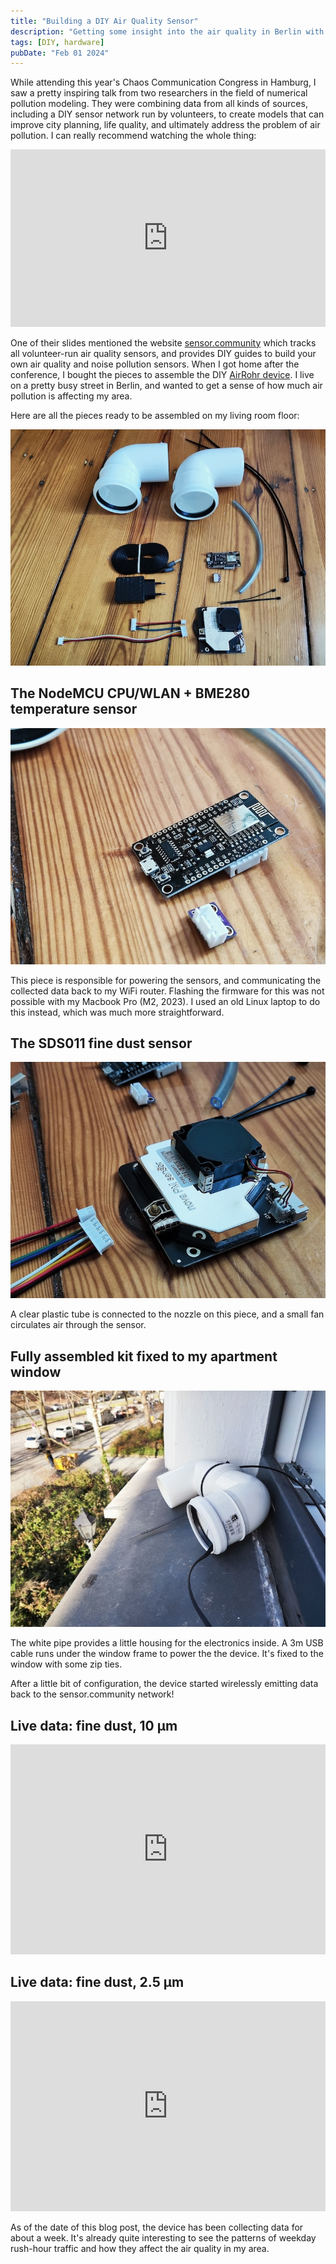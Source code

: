 ```yaml
---
title: "Building a DIY Air Quality Sensor"
description: "Getting some insight into the air quality in Berlin with a DIY sensor network."
tags: [DIY, hardware]
pubDate: "Feb 01 2024"
---
```


While attending this year's Chaos Communication Congress in Hamburg, I saw a pretty inspiring talk from two researchers in the field of numerical pollution modeling. They were combining data from all kinds of sources, including a DIY sensor network run by volunteers, to create models that can improve city planning, life quality, and ultimately address the problem of air pollution. I can really recommend watching the whole thing:

<iframe width="100%" style="aspect-ratio: 16/9;" src="https://media.ccc.de/v/37c3-11975-numerical_air_quality_modeling_systems/oembed" frameborder="0" allowfullscreen></iframe>

One of their slides mentioned the website [sensor.community](https://sensor.community/) which tracks all volunteer-run air quality sensors, and provides DIY guides to build your own air quality and noise pollution sensors. When I got home after the conference, I bought the pieces to assemble the DIY [AirRohr device](https://sensor.community/en/sensors/airrohr/). I live on a pretty busy street in Berlin, and wanted to get a sense of how much air pollution is affecting my area.

Here are all the pieces ready to be assembled on my living room floor:

![The kit pieces for DIY sensor.community](sensor-community-pieces.jpg)

## The NodeMCU CPU/WLAN + BME280 temperature sensor

![The NodeMCU CPU/WLAN](nodeMCU-cpu-wlan.jpg)

This piece is responsible for powering the sensors, and communicating the collected data back to my WiFi router. Flashing the firmware for this was not possible with my Macbook Pro (M2, 2023). I used an old Linux laptop to do this instead, which was much more straightforward.

## The SDS011 fine dust sensor

![The SDS011 fine dust sensor](sds011-fine-dust-sensor.jpg)

A clear plastic tube is connected to the nozzle on this piece, and a small fan circulates air through the sensor.

## Fully assembled kit fixed to my apartment window

![The assembled kit for sensor.community](sensor-community-kit-assembled.jpg)

The white pipe provides a little housing for the electronics inside. A 3m USB cable runs under the window frame to power the the device. It's fixed to the window with some zip ties.

After a little bit of configuration, the device started wirelessly emitting data back to the sensor.community network!

## Live data: fine dust, 10 µm

<iframe src="https://api-rrd.madavi.de:3000/grafana/d-solo/GUaL5aZMz/pm-sensors?orgId=1&var-chipID=esp8266-5627249&var-type=SDS011&var-query0=sensors&from=1706310000000&panelId=5" width="100%" style="aspect-ratio: 3/2;" frameborder="0"></iframe>

## Live data: fine dust, 2.5 µm

<iframe src="https://api-rrd.madavi.de:3000/grafana/d-solo/GUaL5aZMz/pm-sensors?orgId=1&var-chipID=esp8266-5627249&var-type=SDS011&var-query0=sensors&from=1706310000000&panelId=13" width="100%" style="aspect-ratio: 3/2;" frameborder="0"></iframe>

As of the date of this blog post, the device has been collecting data for about a week. It's already quite interesting to see the patterns of weekday rush-hour traffic and how they affect the air quality in my area.

